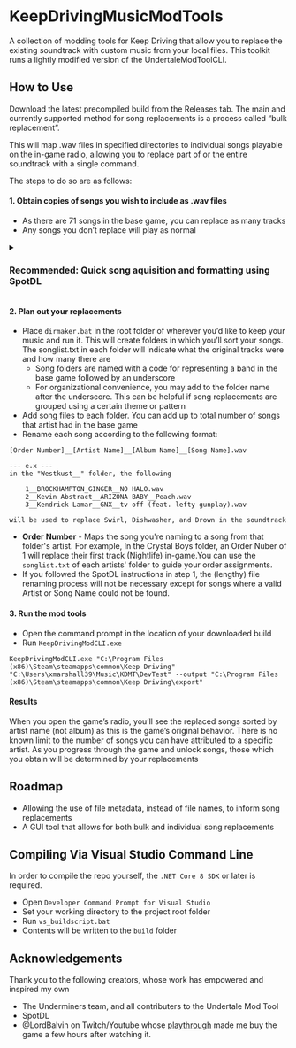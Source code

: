 # KeepDrivingMusicModTools

A collection of modding tools for Keep Driving that allow you to replace the existing soundtrack with custom music from your local files. This toolkit runs a lightly modified version of the UndertaleModToolCLI.

## How to Use
Download the latest precompiled build from the Releases tab. The main and currently supported method for song replacements is a process called “bulk replacement”.

This will map .wav files in specified directories to individual songs playable on the in-game radio, allowing you to replace part of or the entire soundtrack with a single command.

The steps to do so are as follows:
  
#### 1. Obtain copies of songs you wish to include as .wav files
- As there are 71 songs in the base game, you can replace as many tracks
- Any songs you don’t replace will play as normal
<Details>
<Summary><h3>Recommended: Quick song aquisition and formatting using SpotDL</h3></Summary>
  
In step 2, you'll find that the .wav files we use must be named a specific way for bulk replacement compatbility. If you plan on aquiring songs using [SpotDL](https://github.com/spotDL/spotify-downloader), I've included a script to automate this process. Spotify playlists are also a great way to manage your OST's and share them with others!

- Install [Python](https://www.python.org/downloads/) (version 3.10 or higher) and add it to your PATH
- Open the Command Prompt and add SpotDL to python by running `pip install spotdl`
- Open/navigate Command Prompt to the location of `kdmt-song-formatter.py` and run it in accordance with the following example
```
python kdmt-song-formatter [SONG_DOWNLOAD_LOCATION] [SPOTIFY SONG/PLAYLIST LINK]

--- e.x ---
python kdmt-song-formatter C:\Users\xmarshall39\Music\KDMT\FormatterTesting https://open.spotify.com/playlist/6efZ86E292MgcVIUoziP86?si=98251fa7e0b445c4

--- output ---
  1__Fugees__The Score (Expanded Edition)__Fu-Gee-La.wav
  2____3 __Living With Determination --.wav
  3__MAXIMUM THE HORMONE__Yoshu Fukushu__F.wav
  4__Bad Bunny__YHLQMDLG__3.wav
  5__Jessie Reyez__PAID IN MEMORIES__CUDN’T B ME.wav
```
- You may use `.` as the `[SONG_DOWNLOAD_LOCATION]` to download files to the current directory
- Optionally, add `-u` or `--unicode` to the end of your command to allow unicode characters in the song name output. For example:
```
python kdmt-song-formatter . https://open.spotify.com/playlist/6efZ86E292MgcVIUoziP86?si=98251fa7e0b445c4 --unicode

--- output ---
  1__Fugees__The Score (Expanded Edition)__Fu-Gee-La.wav
  2__アトラスサウンドチーム__ペルソナ3 オリジナル・サウンドトラック__Living With Determination -巌戸台分寮アレンジ-.wav
  3__MAXIMUM THE HORMONE__Yoshu Fukushu__F.wav
  4__Bad Bunny__YHLQMDLG__3.wav
  5__Jessie Reyez__PAID IN MEMORIES__CUDN’T B ME.wav
```
- NOTE: Ascii characters disallowed in Windows filenames will be excluded, which is why the Bad Bunny song `<3` gets saved as `3`
</Details>

#### 2. Plan out your replacements
- Place `dirmaker.bat` in the root folder of wherever you’d like to keep your music and run it. This will create folders in which you’ll sort your songs. The songlist.txt in each folder will indicate what the original tracks were and how many there are
  - Song folders are named with a code for representing a band in the base game followed by an underscore
  - For organizational convenience, you may add to the folder name after the underscore. This can be helpful if song replacements are grouped using a certain theme or pattern
- Add song files to each folder. You can add up to total number of songs that artist had in the base game
- Rename each song according to the following format:
    
```
[Order Number]__[Artist Name]__[Album Name]__[Song Name].wav

--- e.x ---
in the "Westkust__" folder, the following

    1__BROCKHAMPTON_GINGER__NO HALO.wav
    2__Kevin Abstract__ARIZONA BABY__Peach.wav
    3__Kendrick Lamar__GNX__tv off (feat. lefty gunplay).wav

will be used to replace Swirl, Dishwasher, and Drown in the soundtrack
```
- **Order Number** - Maps the song you're naming to a song from that folder's artist. For example, In the Crystal Boys folder, an Order Nuber of 1 will replace their first track (Nightlife) in-game.You can use the `songlist.txt` of each artists' folder to guide your order assignments.
- If you followed the SpotDL instructions in step 1, the (lengthy) file renaming process will not be necessary except for songs where a valid Artist or Song Name could not be found.

#### 3. Run the mod tools
* Open the command prompt in the location of your downloaded build
* Run `KeepDrivingModCLI.exe`
```batch
KeepDrivingModCLI.exe "C:\Program Files (x86)\Steam\steamapps\common\Keep Driving" "C:\Users\xmarshall39\Music\KDMT\DevTest" --output "C:\Program Files (x86)\Steam\steamapps\common\Keep Driving\export"
```
#### Results
When you open the game’s radio, you’ll see the replaced songs sorted by artist name (not album) as this is the game’s original behavior. There is no known limit to the number of songs you can have attributed to a specific artist. As you progress through the game and unlock songs, those which you obtain will be determined by your replacements

## Roadmap
* Allowing the use of file metadata, instead of file names, to inform song replacements
* A GUI tool that allows for both bulk and individual song replacements

## Compiling Via Visual Studio Command Line
In order to compile the repo yourself, the `.NET Core 8 SDK` or later is required.

- Open `Developer Command Prompt for Visual Studio`
- Set your working directory to the project root folder
- Run `vs_buildscript.bat`
- Contents will be written to the `build` folder

## Acknowledgements
Thank you to the following creators, whose work has empowered and inspired my own
- The Underminers team, and all contributers to the Undertale Mod Tool
- SpotDL
- @LordBalvin on Twitch/Youtube whose [playthrough](https://www.youtube.com/watch?v=B3oWYbKgb7o) made me buy the game a few hours after watching it.
